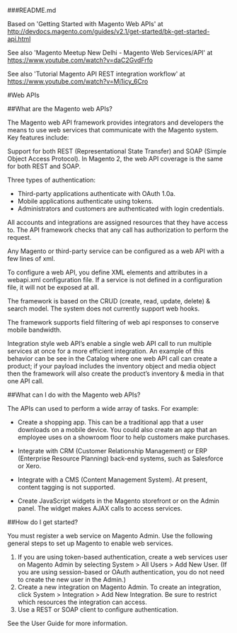 ###README.md

Based on 'Getting Started with Magento Web APIs' at http://devdocs.magento.com/guides/v2.1/get-started/bk-get-started-api.html

See also 'Magento Meetup New Delhi - Magento Web Services/API' at https://www.youtube.com/watch?v=daC2GvdFrfo

See also 'Tutorial Magento API REST integration workflow' at https://www.youtube.com/watch?v=Mj1icy_6Cro

#Web APIs

##What are the Magento web APIs?

The Magento web API framework provides integrators and developers the means to use web services that communicate with the Magento system. Key features include:

Support for both REST (Representational State Transfer) and SOAP (Simple Object Access Protocol). In Magento 2, the web API coverage is the same for both REST and SOAP.

Three types of authentication:

- Third-party applications authenticate with OAuth 1.0a.
- Mobile applications authenticate using tokens.
- Administrators and customers are authenticated with login credentials.

All accounts and integrations are assigned resources that they have access to. The API framework checks that any call has authorization to perform the request.

Any Magento or third-party service can be configured as a web API with a few lines of xml.

To configure a web API, you define XML elements and attributes in a webapi.xml configuration file. If a service is not defined in a configuration file, it will not be exposed at all.

The framework is based on the CRUD (create, read, update, delete) & search model. The system does not currently support web hooks.

The framework supports field filtering of web api responses to conserve mobile bandwidth.

Integration style web API’s enable a single web API call to run multiple services at once for a more efficient integration. An example of this behavior can be see in the Catalog where one web API call can create a product; if your payload includes the inventory object and media object then the framework will also create the product’s inventory & media in that one API call.

##What can I do with the Magento web APIs?

The APIs can used to perform a wide array of tasks. For example:

- Create a shopping app. This can be a traditional app that a user downloads on a mobile device. You could also create an app that an employee uses on a showroom floor to help customers make purchases.

- Integrate with CRM (Customer Relationship Management) or ERP (Enterprise Resource Planning) back-end systems, such as Salesforce or Xero.

- Integrate with a CMS (Content Management System). At present, content tagging is not supported.

- Create JavaScript widgets in the Magento storefront or on the Admin panel. The widget makes AJAX calls to access services.

##How do I get started?

You must register a web service on Magento Admin. Use the following general steps to set up Magento to enable web services.

1. If you are using token-based authentication, create a web services user on Magento Admin by selecting System > All Users > Add New User. (If you are using session-based or OAuth authentication, you do not need to create the new user in the Admin.)
2. Create a new integration on Magento Admin. To create an integration, click System > Integration > Add New Integration. Be sure to restrict which resources the integration can access.
3. Use a REST or SOAP client to configure authentication.

See the User Guide for more information.